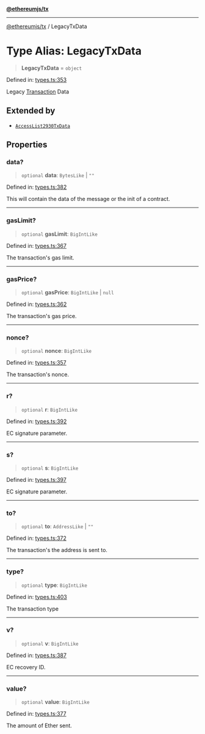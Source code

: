 [**@ethereumjs/tx**](../README.md)

***

[@ethereumjs/tx](../README.md) / LegacyTxData

# Type Alias: LegacyTxData

> **LegacyTxData** = `object`

Defined in: [types.ts:353](https://github.com/ethereumjs/ethereumjs-monorepo/blob/master/packages/tx/src/types.ts#L353)

Legacy [Transaction](../interfaces/Transaction.md) Data

## Extended by

- [`AccessList2930TxData`](../interfaces/AccessList2930TxData.md)

## Properties

### data?

> `optional` **data**: `BytesLike` \| `""`

Defined in: [types.ts:382](https://github.com/ethereumjs/ethereumjs-monorepo/blob/master/packages/tx/src/types.ts#L382)

This will contain the data of the message or the init of a contract.

***

### gasLimit?

> `optional` **gasLimit**: `BigIntLike`

Defined in: [types.ts:367](https://github.com/ethereumjs/ethereumjs-monorepo/blob/master/packages/tx/src/types.ts#L367)

The transaction's gas limit.

***

### gasPrice?

> `optional` **gasPrice**: `BigIntLike` \| `null`

Defined in: [types.ts:362](https://github.com/ethereumjs/ethereumjs-monorepo/blob/master/packages/tx/src/types.ts#L362)

The transaction's gas price.

***

### nonce?

> `optional` **nonce**: `BigIntLike`

Defined in: [types.ts:357](https://github.com/ethereumjs/ethereumjs-monorepo/blob/master/packages/tx/src/types.ts#L357)

The transaction's nonce.

***

### r?

> `optional` **r**: `BigIntLike`

Defined in: [types.ts:392](https://github.com/ethereumjs/ethereumjs-monorepo/blob/master/packages/tx/src/types.ts#L392)

EC signature parameter.

***

### s?

> `optional` **s**: `BigIntLike`

Defined in: [types.ts:397](https://github.com/ethereumjs/ethereumjs-monorepo/blob/master/packages/tx/src/types.ts#L397)

EC signature parameter.

***

### to?

> `optional` **to**: `AddressLike` \| `""`

Defined in: [types.ts:372](https://github.com/ethereumjs/ethereumjs-monorepo/blob/master/packages/tx/src/types.ts#L372)

The transaction's the address is sent to.

***

### type?

> `optional` **type**: `BigIntLike`

Defined in: [types.ts:403](https://github.com/ethereumjs/ethereumjs-monorepo/blob/master/packages/tx/src/types.ts#L403)

The transaction type

***

### v?

> `optional` **v**: `BigIntLike`

Defined in: [types.ts:387](https://github.com/ethereumjs/ethereumjs-monorepo/blob/master/packages/tx/src/types.ts#L387)

EC recovery ID.

***

### value?

> `optional` **value**: `BigIntLike`

Defined in: [types.ts:377](https://github.com/ethereumjs/ethereumjs-monorepo/blob/master/packages/tx/src/types.ts#L377)

The amount of Ether sent.

